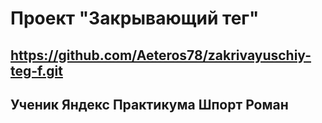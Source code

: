 # Проект "Закрывающий тег"
## https://github.com/Aeteros78/zakrivayuschiy-teg-f.git
## Ученик Яндекс Практикума Шпорт Роман